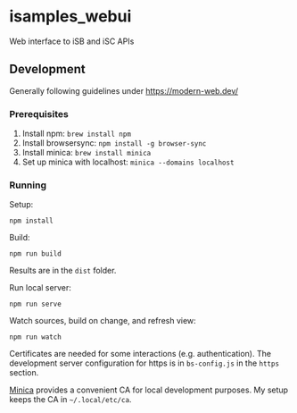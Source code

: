 # isamples_webui

Web interface to iSB and iSC APIs


## Development

Generally following guidelines under https://modern-web.dev/

### Prerequisites

1. Install npm: `brew install npm`
2. Install browsersync: `npm install -g browser-sync`
3. Install minica: `brew install minica`
4. Set up minica with localhost: `minica --domains localhost`

### Running

Setup:
```
npm install
```

Build:
```
npm run build
```
Results are in the `dist` folder.

Run local server:
```
npm run serve
```

Watch sources, build on change, and refresh view:
```
npm run watch
```

Certificates are needed for some interactions (e.g. authentication). The development server
configuration for https is in `bs-config.js` in the `https` section. 

[Minica](https://github.com/jsha/minica) provides a convenient CA for local development
purposes. My setup keeps the CA in `~/.local/etc/ca`.

